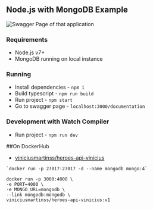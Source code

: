 ## Node.js with MongoDB Example

<img src=https://i.imgur.com/eDNZeqh.png alt='Swagger Page of that application' title='Swagger Page of that application'/>

### Requirements

- Node.js v7+
- MongoDB running on local instance

### Running

- Install dependencies - `npm i`
- Build typescript - `npm run build`
- Run project - `npm start`
- Go to swagger page - `localhost:3000/documentation`

### Development with Watch Compiler

- Run project - `npm run dev`

##On DockerHub 
- [viniciusmartinss/heroes-api-vinicius](https://hub.docker.com/r/viniciusmartinss/heroes-api-vinicius/)

```shell
`docker run -p 27017:27017 -d --name mongodb mongo:4`
```

```shell
docker run -p 3000:4000 \
-e PORT=4000 \
-e MONGO_URL=mongodb \
--link mongodb:mongodb \
viniciusmartinss/heroes-api-vinicius:v1
```